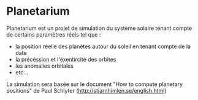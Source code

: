 # Planetarium

Planetarium est un projet de simulation du système solaire tenant compte de certains paramètres réels tel que :

- la position réelle des planètes autour du soleil en tenant compte de la date
- la précéssion et l'éxentircité des orbites
- les anomalies orbitales
- etc...

La simulation sera basée sur le document "How to compute planetary positions" de Paul Schlyter (http://stjarnhimlen.se/english.html)
